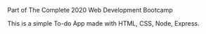 Part of The Complete 2020 Web Development Bootcamp

This is a simple To-do App made with HTML, CSS, Node, Express.